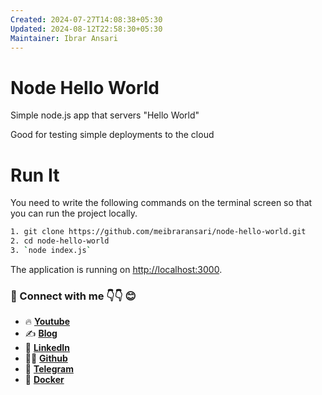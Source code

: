 ```yaml
---
Created: 2024-07-27T14:08:38+05:30
Updated: 2024-08-12T22:58:30+05:30
Maintainer: Ibrar Ansari
---
```

# Node Hello World

Simple node.js app that servers "Hello World"

Good for testing simple deployments to the cloud

# Run It

You need to write the following commands on the terminal screen so that you can run the project locally.

```sh
1. git clone https://github.com/meibraransari/node-hello-world.git
2. cd node-hello-world
3. `node index.js`
```

The application is running on [http://localhost:3000](http://localhost:3000).

### 💼 Connect with me 👇👇 😊

- 🔥 [**Youtube**](https://www.youtube.com/@DevOpsinAction?sub_confirmation=1)
- ✍ [**Blog**](https://ibraransari.blogspot.com/)
- 💼 [**LinkedIn**](https://www.linkedin.com/in/ansariibrar/)
- 👨‍💻 [**Github**](https://github.com/meibraransari?tab=repositories)
- 💬 [**Telegram**](https://t.me/DevOpsinActionTelegram)
- 🐳 [**Docker**](https://hub.docker.com/u/ibraransaridocker)
